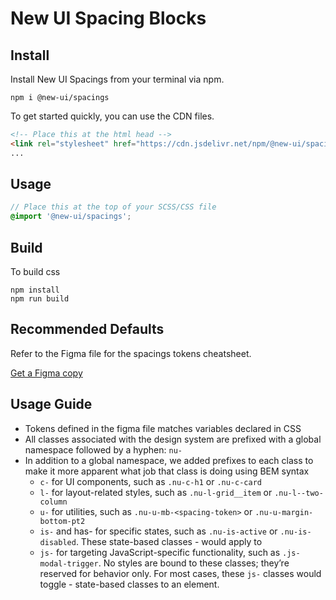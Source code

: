 # New UI Spacing Blocks

## Install
Install New UI Spacings from your terminal via npm.

```
npm i @new-ui/spacings
```

To get started quickly, you can use the CDN files.
 
```html
<!-- Place this at the html head -->
<link rel="stylesheet" href="https://cdn.jsdelivr.net/npm/@new-ui/spacings@<version>/dist/index.css">
...
```

## Usage

```scss
// Place this at the top of your SCSS/CSS file
@import '@new-ui/spacings';
```

## Build

To build css

```
npm install
npm run build
```

## Recommended Defaults
Refer to the Figma file for the spacings tokens cheatsheet.

[Get a Figma copy]()

## Usage Guide

- Tokens defined in the figma file matches variables declared in CSS
- All classes associated with the design system are prefixed with a global namespace followed by a hyphen: `nu-`
- In addition to a global namespace, we added prefixes to each class to make it more apparent what job that class is doing using BEM syntax
  * `c-` for UI components, such as `.nu-c-h1` or `.nu-c-card`
  * `l-` for layout-related styles, such as `.nu-l-grid__item` or `.nu-l--two-column`
  * `u-` for utilities, such as `.nu-u-mb-<spacing-token>` or `.nu-u-margin-bottom-pt2`
  * `is-` and has- for specific states, such as `.nu-is-active` or `.nu-is-disabled`. These state-based classes - would apply to
  * `js-` for targeting JavaScript-specific functionality, such as `.js-modal-trigger`. No styles are bound to these classes; they’re reserved for behavior only. For most cases, these `js-` classes would toggle - state-based classes to an element.